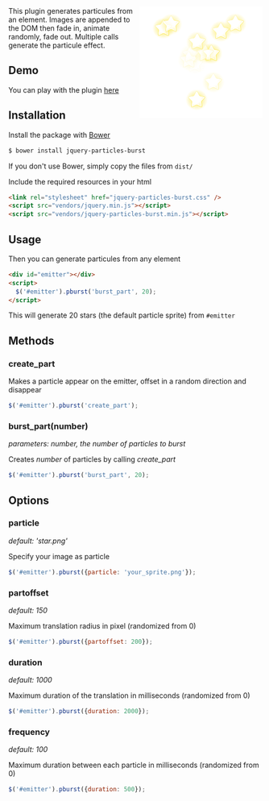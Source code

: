 <img align="right" width="243" height="221" src="pburst_screenshot.png" alt="Screenshot">
This plugin generates particules from an element.  
Images are appended to the DOM then fade in, animate randomly, fade out.  
Multiple calls generate the particule effect.

## Demo

You can play with the plugin [here](https://pburst.gprod.net)

## Installation

Install the package with [Bower](http://bower.io/)

```bash
$ bower install jquery-particles-burst
```

If you don't use Bower, simply copy the files from `dist/`

Include the required resources in your html

```html
<link rel="stylesheet" href="jquery-particles-burst.css" />
<script src="vendors/jquery.min.js"></script>
<script src="vendors/jquery-particles-burst.min.js"></script>
```

## Usage

Then you can generate particules from any element

```html
<div id="emitter"></div>
<script>
  $('#emitter').pburst('burst_part', 20);
</script>
```

This will generate 20 stars (the default particle sprite) from `#emitter`

## Methods

### create_part

Makes a particle appear on the emitter, offset in a random direction and disappear

```javascript
$('#emitter').pburst('create_part');
```

### burst_part(number)

_parameters: number, the number of particles to burst_

Creates _number_ of particles by calling _create_part_

```javascript
$('#emitter').pburst('burst_part', 20);
```

## Options

### particle

_default: 'star.png'_

Specify your image as particle

```javascript
$('#emitter').pburst({particle: 'your_sprite.png'});
```

### partoffset

_default: 150_

Maximum translation radius in pixel (randomized from 0)

```javascript
$('#emitter').pburst({partoffset: 200});
```

### duration

_default: 1000_

Maximum duration of the translation in milliseconds (randomized from 0)

```javascript
$('#emitter').pburst({duration: 2000});
```

### frequency

_default: 100_

Maximum duration between each particle in milliseconds (randomized from 0)

```javascript
$('#emitter').pburst({duration: 500});
```

